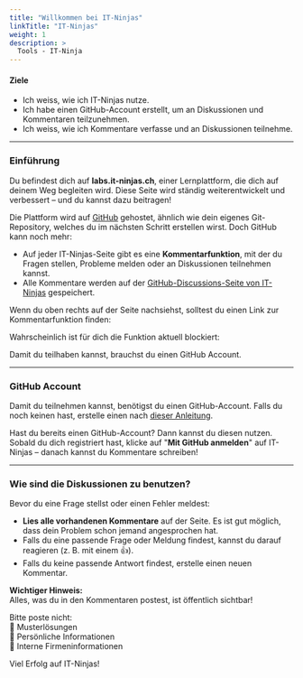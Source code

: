 ```yaml
---
title: "Willkommen bei IT-Ninjas"
linkTitle: "IT-Ninjas"
weight: 1
description: >
  Tools - IT-Ninja
---
```


#### Ziele

- Ich weiss, wie ich IT-Ninjas nutze.
- Ich habe einen GitHub-Account erstellt, um an Diskussionen und Kommentaren teilzunehmen.
- Ich weiss, wie ich Kommentare verfasse und an Diskussionen teilnehme.

---

### Einführung

Du befindest dich auf **labs.it-ninjas.ch**, einer Lernplattform, die dich auf deinem Weg begleiten wird.
Diese Seite wird ständig weiterentwickelt und verbessert – und du kannst dazu beitragen!

Die Plattform wird auf [GitHub](https://github.com/) gehostet, ähnlich wie dein eigenes Git-Repository, welches du im nächsten Schritt erstellen wirst. Doch GitHub kann noch mehr:

- Auf jeder IT-Ninjas-Seite gibt es eine **Kommentarfunktion**, mit der du Fragen stellen, Probleme melden oder an Diskussionen teilnehmen kannst.
- Alle Kommentare werden auf der [GitHub-Discussions-Seite von IT-Ninjas](https://github.com/it-ninjas/labs/discussions) gespeichert.

Wenn du oben rechts auf der Seite nachsiehst, solltest du einen Link zur Kommentarfunktion finden:

Wahrscheinlich ist für dich die Funktion aktuell blockiert:

Damit du teilhaben kannst, brauchst du einen GitHub Account.

---

### GitHub Account

Damit du teilnehmen kannst, benötigst du einen GitHub-Account. Falls du noch keinen hast, erstelle einen nach [dieser Anleitung](https://docs.github.com/de/get-started/start-your-journey/creating-an-account-on-github).

Hast du bereits einen GitHub-Account? Dann kannst du diesen nutzen.
Sobald du dich registriert hast, klicke auf "**Mit GitHub anmelden**" auf IT-Ninjas – danach kannst du Kommentare schreiben!

---

### Wie sind die Diskussionen zu benutzen?

Bevor du eine Frage stellst oder einen Fehler meldest:

- **Lies alle vorhandenen Kommentare** auf der Seite. Es ist gut möglich, dass dein Problem schon jemand angesprochen hat.
- Falls du eine passende Frage oder Meldung findest, kannst du darauf reagieren (z. B. mit einem 👍).
- Falls du keine passende Antwort findest, erstelle einen neuen Kommentar.

**Wichtiger Hinweis:** \
Alles, was du in den Kommentaren postest, ist öffentlich sichtbar!

Bitte poste nicht: \
🚫 Musterlösungen \
🚫 Persönliche Informationen \
🚫 Interne Firmeninformationen

Viel Erfolg auf IT-Ninjas!
